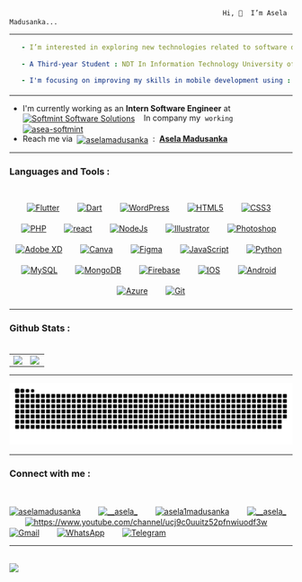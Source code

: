                                                          Hi, 👋  I’m Asela Madusanka...
            
<table style="line-height: 0;"><tr><td valign="center" width="60%">

  ```yaml
	- I’m interested in exploring new technologies related to software development.
	
	- A Third-year Student : NDT In Information Technology University of Moratuwa
  
	- I'm focusing on improving my skills in mobile development using : Flutter
```	

  </td>
<td valign="middle" align="center" width="40%">
  <div>
    <img src="https://media4.giphy.com/media/v1.Y2lkPTc5MGI3NjExMTQ0Y2NkNjg3YzA2YzRiZWViZWE2M2M4YWUyYTA5ZmIwZDJiYTM0OCZjdD1z/WFZvB7VIXBgiz3oDXE/giphy.gif" style="width: 70%; display: block; margin: 0 auto;">
  </div>  
</td>
</table>

- I'm currently working as an <strong>Intern Software Engineer</strong> at &nbsp; [<img src="https://v1.softmint.net/img/softmintlogoblack.png" height="30em" align="center" alt="Softmint Software Solutions" title="Softmint Software Solutions"/>](https://v1.softmint.net/)  &nbsp;&nbsp; In company my&nbsp; `working` &nbsp;&nbsp;[<img src="https://cdn2.iconfinder.com/data/icons/social-icons-33/128/Github-512.png" height="30em" align="center" alt="asea-softmint" title="asela-softmint"/>](https://github.com/asela-softmint)
- Reach me via &nbsp;[<img src="https://seeklogo.com/images/L/linkedin-logo-920846F1F7-seeklogo.com.png" height="20em" align="center" alt="aselamadusanka" title="aselamadusanka"/>](https://linkedin.com/in/aselamadusanka)&nbsp; :&nbsp; <a href="https://linkedin.com/in/aselamadusanka"> <strong>Asela Madusanka</strong> </a>
	

---

### Languages and Tools : <br><br>


<div align="center">
<a href="https://flutter.dev/" target="_blank"><img style="margin: 10px" src="https://profilinator.rishav.dev/skills-assets/flutterio-icon.svg" alt="Flutter" height="40" /></a> &nbsp;
<a href="https://dart.dev/" target="_blank"><img style="margin: 10px" src="https://profilinator.rishav.dev/skills-assets/dartlang-icon.svg" alt="Dart" height="40" /></a> &nbsp;
<a href="https://wordpress.com/" target="_blank"><img style="margin: 10px" src="https://upload.wikimedia.org/wikipedia/commons/thumb/9/98/WordPress_blue_logo.svg/2048px-WordPress_blue_logo.svg.png" alt="WordPress" height="40" /></a> &nbsp;
<a href="https://en.wikipedia.org/wiki/HTML5" target="_blank"><img style="margin: 10px" src="https://upload.wikimedia.org/wikipedia/commons/thumb/6/61/HTML5_logo_and_wordmark.svg/640px-HTML5_logo_and_wordmark.svg.png" alt="HTML5" height="40" /></a> &nbsp;
<a href="https://www.w3schools.com/css/" target="_blank"><img style="margin: 10px" src="https://upload.wikimedia.org/wikipedia/commons/thumb/d/d5/CSS3_logo_and_wordmark.svg/1452px-CSS3_logo_and_wordmark.svg.png" alt="CSS3" height="40" /></a> &nbsp;
<a href="https://www.php.net/" target="_blank"><img style="margin: 10px" src="https://pngimg.com/uploads/php/php_PNG29.png" alt="PHP" height="40" /></a> &nbsp;
<a href="https://react.dev/" target="_blank"><img style="margin: 10px" src="https://upload.wikimedia.org/wikipedia/commons/thumb/a/a7/React-icon.svg/2300px-React-icon.svg.png" alt="react" height="35" /></a> &nbsp;
<a href="https://nodejs.org/en" target="_blank"><img style="margin: 10px" src="https://cdn-icons-png.flaticon.com/512/5968/5968322.png" alt="NodeJs" height="40" /></a> &nbsp;  
<a href="https://www.adobe.com/in/products/illustrator.html" target="_blank"><img style="margin: 10px" src="https://upload.wikimedia.org/wikipedia/commons/thumb/f/fb/Adobe_Illustrator_CC_icon.svg/2101px-Adobe_Illustrator_CC_icon.svg.png" alt="Illustrator" height="40" /></a> &nbsp; 
<a href="https://www.adobe.com/in/products/photoshop.html" target="_blank"><img style="margin: 10px" src="https://upload.wikimedia.org/wikipedia/commons/thumb/a/af/Adobe_Photoshop_CC_icon.svg/640px-Adobe_Photoshop_CC_icon.svg.png" alt="Photoshop" height="40" /></a> &nbsp;
<a href="https://www.adobe.com/in/products/xd.html" target="_blank"><img style="margin: 10px" src="https://upload.wikimedia.org/wikipedia/commons/thumb/c/c2/Adobe_XD_CC_icon.svg/2101px-Adobe_XD_CC_icon.svg.png" alt="Adobe XD" height="40" /></a> &nbsp; 
<a href="https://www.canva.com/" target="_blank"><img style="margin: 10px" src="https://upload.wikimedia.org/wikipedia/commons/thumb/0/08/Canva_icon_2021.svg/600px-Canva_icon_2021.svg.png?20220821125247" alt="Canva" height="40" /></a> &nbsp;
<a href="https://www.figma.com/" target="_blank"><img style="margin: 10px" src="https://upload.wikimedia.org/wikipedia/commons/thumb/3/33/Figma-logo.svg/1667px-Figma-logo.svg.png" alt="Figma" height="40" /></a> &nbsp;
<a href="https://www.javascript.com/" target="_blank"><img style="margin: 10px" src="https://upload.wikimedia.org/wikipedia/commons/6/6a/JavaScript-logo.png" alt="JavaScript" height="40" /></a> &nbsp;
<a href="https://www.python.org/" target="_blank"><img style="margin: 10px" src="https://upload.wikimedia.org/wikipedia/commons/thumb/c/c3/Python-logo-notext.svg/1869px-Python-logo-notext.svg.png" alt="Python" height="40" /></a> &nbsp;
<a href="https://www.mysql.com/" target="_blank"><img style="margin: 10px" src="https://1000logos.net/wp-content/uploads/2020/08/MySQL-Logo.png" alt="MySQL" height="40" /></a> &nbsp;
<a href="https://www.mongodb.com/" target="_blank"><img style="margin: 10px" src="https://profilinator.rishav.dev/skills-assets/mongodb-original-wordmark.svg" alt="MongoDB" height="40" /></a> &nbsp;
<a href="https://firebase.google.com/" target="_blank"><img style="margin: 10px" src="https://profilinator.rishav.dev/skills-assets/firebase.png" alt="Firebase" height="40" /></a> &nbsp;
<a href="https://www.apple.com/ios/ios-16/" target="_blank"><img style="margin: 10px" src="https://upload.wikimedia.org/wikipedia/commons/thumb/c/ca/IOS_logo.svg/2048px-IOS_logo.svg.png" alt="IOS" height="40" /></a> &nbsp;
<a href="https://developer.android.com/" target="_blank"><img style="margin: 10px" src="https://upload.wikimedia.org/wikipedia/commons/thumb/6/64/Android_logo_2019_%28stacked%29.svg/880px-Android_logo_2019_%28stacked%29.svg.png" alt="Android" height="40" /></a> &nbsp;
<a href="https://azure.microsoft.com/en-in/" target="_blank"><img style="margin: 10px" src="https://profilinator.rishav.dev/skills-assets/microsoft_azure-icon.svg" alt="Azure" height="40" /></a> &nbsp;   
<a href="https://github.com/" target="_blank"><img style="margin: 10px" src="https://profilinator.rishav.dev/skills-assets/git-scm-icon.svg" alt="Git" height="40" /></a>   
</div>  


---

### Github Stats :<br><br>
<div align="center">
  <table style="margin: auto; line-height: 0;">
    <tr>
      <td valign="center" width="48%">
        <img align="center" src="https://github-readme-stats.vercel.app/api?username=aselamadusanka&theme=gotham&show_icons=true" >
      </td>
      <td valign="center" width="52%">
        <a href="https://github.com/aselamadusanka/github-readme-stats">
  	<img src="https://github-readme-streak-stats.herokuapp.com/?user=aselamadusanka&theme=gotham&hide_border=true"></a>
      </td>
    </tr>
  </table>
</div>


---
	
<div style="text-align: center;">
  <picture>
    <source media="(prefers-color-scheme: dark)" srcset="https://raw.githubusercontent.com/platane/platane/output/github-contribution-grid-snake-dark.svg">
    <source media="(prefers-color-scheme: light)" srcset="https://raw.githubusercontent.com/platane/platane/output/github-contribution-grid-snake.svg">
    <img alt="github contribution grid snake animation" src="https://raw.githubusercontent.com/platane/platane/output/github-contribution-grid-snake.svg">
  </picture>
</div>


---

<h3 align="left">Connect with me :</h3><br>

<p align="left">   
<a href="https://linkedin.com/in/aselamadusanka" target="blank"><img align="center" src="https://upload.wikimedia.org/wikipedia/commons/thumb/c/ca/LinkedIn_logo_initials.png/600px-LinkedIn_logo_initials.png?20140125013055" alt="aselamadusanka" height="35" width="35" /></a> &nbsp;&nbsp;&nbsp;&nbsp;&nbsp;&nbsp;
<a href="https://twitter.com/__asela_" target="blank"><img align="center" src="https://upload.wikimedia.org/wikipedia/commons/thumb/6/6f/Logo_of_Twitter.svg/512px-Logo_of_Twitter.svg.png?20220821125553" alt="__asela_" height="35" width="40" /></a> &nbsp;&nbsp;&nbsp;&nbsp;&nbsp;&nbsp;
<a href="https://fb.com/asela1madusanka" target="blank"><img align="center" src="https://upload.wikimedia.org/wikipedia/commons/thumb/b/b8/2021_Facebook_icon.svg/1024px-2021_Facebook_icon.svg.png" alt="asela1madusanka" height="35" width="35" /></a> &nbsp;&nbsp;&nbsp;&nbsp;&nbsp;&nbsp;
<a href="https://instagram.com/__asela_" target="blank"><img align="center" src="https://upload.wikimedia.org/wikipedia/commons/thumb/e/e7/Instagram_logo_2016.svg/132px-Instagram_logo_2016.svg.png?20210403190622" alt="__asela_" height="35" width="35" /></a> &nbsp;&nbsp;&nbsp;&nbsp;&nbsp;&nbsp;
<a href="https://www.youtube.com/channel/UCj9c0uUITZ52PFNWIUoDf3w" target="blank"><img align="center" src="https://upload.wikimedia.org/wikipedia/commons/thumb/0/09/YouTube_full-color_icon_%282017%29.svg/1280px-YouTube_full-color_icon_%282017%29.svg.png" alt="https://www.youtube.com/channel/ucj9c0uuitz52pfnwiuodf3w" height="35" width="45" /></a> &nbsp;&nbsp;&nbsp;&nbsp;&nbsp;&nbsp;
<a href="mailto:asela1madusanka@gmail.com" target="blank"><img align="center" src="https://upload.wikimedia.org/wikipedia/commons/thumb/7/7e/Gmail_icon_%282020%29.svg/2560px-Gmail_icon_%282020%29.svg.png" alt="Gmail" height="35" width="45" /></a> &nbsp;&nbsp;&nbsp;&nbsp;&nbsp;&nbsp;
<a href="https://wa.me/0769935272" target="blank"><img align="center" src="https://upload.wikimedia.org/wikipedia/commons/thumb/1/19/WhatsApp_logo-color-vertical.svg/2048px-WhatsApp_logo-color-vertical.svg.png" alt="WhatsApp" height="35" width="35" /></a> &nbsp;&nbsp;&nbsp;&nbsp;&nbsp;&nbsp;
<a href="https://t.me/a_s_e_l_a_madusanka" target="blank"><img align="center" src="https://upload.wikimedia.org/wikipedia/commons/thumb/8/82/Telegram_logo.svg/512px-Telegram_logo.svg.png?20220101141644" alt="Telegram" height="35" width="35" /></a> &nbsp;&nbsp;&nbsp;&nbsp;&nbsp;&nbsp;
</p>

---
<br>[![](https://visitcount.itsvg.in/api?id=aselamadusanka&icon=0&color=0)](https://visitcount.itsvg.in)
